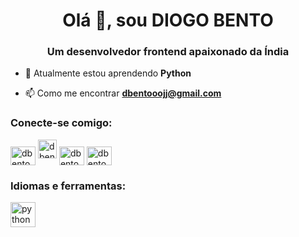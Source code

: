 <h1 align="center">Olá 👋, sou DIOGO BENTO</h1>
<h3 align="center">Um desenvolvedor frontend apaixonado da Índia</h3>

- 🌱 Atualmente estou aprendendo **Python**

- 📫 Como me encontrar **dbentooojj@gmail.com**

<h3 align="left">Conecte-se comigo:</h3>
<p align="left">
<a href="https://twitter. com/dbentooojj" target="blank"><img align="center" src="https://raw.githubusercontent.com/rahuldkjain/github-profile-readme-generator/master/src/images/icons/Social/ twitter.svg" alt="dbentooojj" height="30" width="40" /></a>
<a href="https://linkedin.com/in/dbento" target="blank"><img alinhar="center" src="https://raw.githubusercontent.com/rahuldkjain/github-profile-readme-generator/master/src/images/icons/Social/linked-in-alt.svg" alt="dbento" height= "30" largura="40" /></a>
<a href="https://fb.com/dbentooo" target="blank"><img align="center" src="https://raw.githubusercontent.com/rahuldkjain/github-profile-readme-generator /master/src/images/icons/Social/facebook.svg" alt="dbentooo" height="30" width="40" /></a>
<a href="https://instagram.com/dbentooojj " target="blank"><img align="center" src="https://raw.githubusercontent.com/rahuldkjain/github-profile-readme-generator/master/src/images/icons/Social/instagram.svg " alt="dbentooojj" height="30" width="40" /></a>
</p>

<h3 align="left">Idiomas e ferramentas:</h3>
<p align="left"> <a href="https://www.python.org" target="_blank" rel="noreferrer"> <img src="https://raw.githubusercontent.com/devicons /devicon/master/icons/python/python-original.svg" alt="python" width="40" height="40"/> </a> </p>
